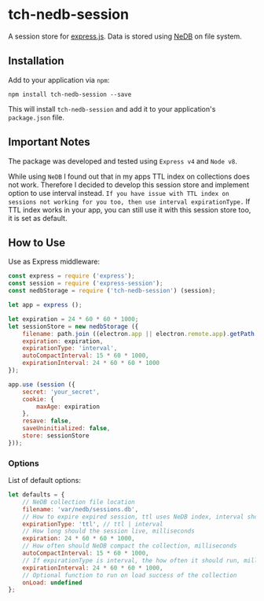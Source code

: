 # tch-nedb-session

A session store for [express.js](https://expressjs.com/). Data is stored using [NeDB](https://www.npmjs.com/package/nedb) on file system.

## Installation

Add to your application via `npm`:
```
npm install tch-nedb-session --save
```
This will install `tch-nedb-session` and add it to your application's `package.json` file.

## Important Notes

The package was developed and tested using `Express v4` and `Node v8`.

While using `NeDB` I found out that in my apps TTL index on collections does not work. Therefore I decided to develop this session store and implement option to use interval instead.
`If you have issue with TTL index on sessions not working for you too, then use interval expirationType.`
If TTL index works in your app, you can still use it with this session store too, it is set as default.

## How to Use

Use as Express middleware:
```js
const express = require ('express');
const session = require ('express-session');
const nedbStorage = require ('tch-nedb-session') (session);

let app = express ();

let expiration = 24 * 60 * 60 * 1000;
let sessionStore = new nedbStorage ({
	filename: path.join ((electron.app || electron.remote.app).getPath ('userData'), config.nedb.directory, 'sessions.db'),
	expiration: expiration,
	expirationType: 'interval',
	autoCompactInterval: 15 * 60 * 1000,
	expirationInterval: 24 * 60 * 60 * 1000
});

app.use (session ({
	secret: 'your_secret',
	cookie: {
		maxAge: expiration
	},
	resave: false,
	saveUninitialized: false,
	store: sessionStore
}));
```

### Options

List of default options:
```js
let defaults = {
	// NeDB collection file location
	filename: 'var/nedb/sessions.db',
	// How to expire expired session, ttl uses NeDB index, interval should be used if ttl does not work
	expirationType: 'ttl', // ttl | interval
	// How long should the session live, milliseconds
	expiration: 24 * 60 * 60 * 1000,
	// How often should NeDB compact the collection, milliseconds
	autoCompactInterval: 15 * 60 * 1000,
	// If expirationType is interval, the how often it should run, milliseconds
	expirationInterval: 24 * 60 * 60 * 1000,
	// Optional function to run on load success of the collection
	onLoad: undefined
};
```
